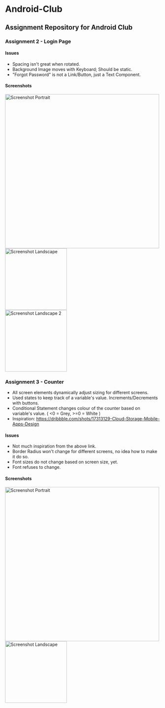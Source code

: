 # Android-Club
## Assignment Repository for Android Club
### Assignment 2 - Login Page
#### Issues
- Spacing isn't great when rotated.
- Background Image moves with Keyboard; Should be static.
- "Forgot Password" is not a Link/Button, just a Text Component.

#### Screenshots
<img src="https://user-images.githubusercontent.com/95037274/150112484-4fcc9ce2-86e3-45b6-ba84-b7e3fece1bca.png" alt="Screenshot Portrait"
title="Login Page Portrait" height="500" /> \
<img src="https://user-images.githubusercontent.com/95037274/150112506-271143ac-266f-4a88-ae06-3d658736be16.png" alt="Screenshot Landscape"
title="Login Page Landscape" height="200" /> \
<img src="https://user-images.githubusercontent.com/95037274/150112512-aef99ff2-4f5f-412d-92eb-6855098cab9f.png" alt="Screenshot Landscape 2"
title="Login Page Landscape" height="200" />

### Assignment 3 - Counter
- All screen elements dynamically adjust sizing for different screens.
- Used states to keep track of a variable's value. Increments/Decrements with buttons.
- Conditional Statement changes colour of the counter based on variable's value. ( <0 = Grey, >=0 = White )
- Inspiration: https://dribbble.com/shots/17313129-Cloud-Storage-Mobile-Apps-Design

#### Issues
- Not much inspiration from the above link.
- Border Radius won't change for different screens, no idea how to make it do so.
- Font sizes do not change based on screen size, yet.
- Font refuses to change.

#### Screenshots
<img src="https://user-images.githubusercontent.com/95037274/150576431-6dafb512-db77-40fb-8454-b88751e7119d.png" alt="Screenshot Portrait"
title="Counter Portrait" height="500" /> \
<img src="https://user-images.githubusercontent.com/95037274/150576437-b626d207-b7c4-426c-99ab-307f16ba5625.png" alt="Screenshot Landscape"
title="Counter Landscape" height="200" />